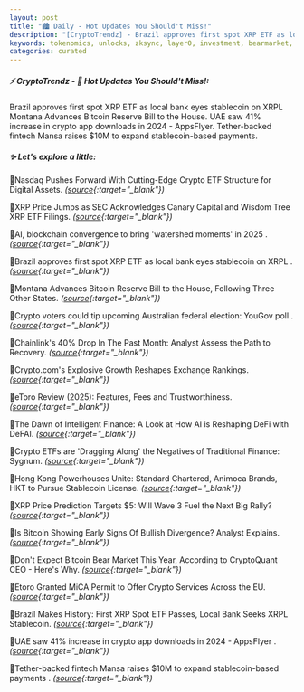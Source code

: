 ```yaml
---
layout: post
title: "🏙️ Daily - Hot Updates You Should't Miss!"
description: "[CryptoTrendz] - Brazil approves first spot XRP ETF as local bank eyes stablecoin on XRPL Montana Advances Bitcoin Reserve Bill to the House. UAE saw 41% increase in crypto app downloads in 2024 - AppsFlyer. Tether-backed fintech Mansa raises $10M to expand stablecoin-based payments."
keywords: tokenomics, unlocks, zksync, layer0, investment, bearmarket, protocol, trends, web3, NFT
categories: curated
---
```


##### ⚡ CryptoTrendz - 📌 *Hot Updates You Should't Miss!:*

Brazil approves first spot XRP ETF as local bank eyes stablecoin on XRPL Montana Advances Bitcoin Reserve Bill to the House. UAE saw 41% increase in crypto app downloads in 2024 - AppsFlyer. Tether-backed fintech Mansa raises $10M to expand stablecoin-based payments.

##### ✨ *Let's explore a little:*


🔹Nasdaq Pushes Forward With Cutting-Edge Crypto ETF Structure for Digital Assets. *([source](https://s.avyag.com/xv42){:target="_blank"})*

🔹XRP Price Jumps as SEC Acknowledges Canary Capital and Wisdom Tree XRP ETF Filings. *([source](https://s.avyag.com/wy9u){:target="_blank"})*

🔹AI, blockchain convergence to bring 'watershed moments' in 2025 . *([source](https://s.avyag.com/gk1y){:target="_blank"})*

🔹Brazil approves first spot XRP ETF as local bank eyes stablecoin on XRPL . *([source](https://s.avyag.com/ass0){:target="_blank"})*

🔹Montana Advances Bitcoin Reserve Bill to the House, Following Three Other States. *([source](https://s.avyag.com/e124){:target="_blank"})*

🔹Crypto voters could tip upcoming Australian federal election: YouGov poll . *([source](https://s.avyag.com/a2yg){:target="_blank"})*

🔹Chainlink's 40% Drop In The Past Month: Analyst Assess the Path to Recovery. *([source](https://s.avyag.com/ktcs){:target="_blank"})*

🔹Crypto.com's Explosive Growth Reshapes Exchange Rankings. *([source](https://s.avyag.com/8omx){:target="_blank"})*

🔹eToro Review (2025): Features, Fees and Trustworthiness. *([source](https://s.avyag.com/naul){:target="_blank"})*

🔹The Dawn of Intelligent Finance: A Look at How AI is Reshaping DeFi with DeFAI. *([source](https://s.avyag.com/1asg){:target="_blank"})*

🔹Crypto ETFs are 'Dragging Along' the Negatives of Traditional Finance: Sygnum. *([source](https://s.avyag.com/a52b){:target="_blank"})*

🔹Hong Kong Powerhouses Unite: Standard Chartered, Animoca Brands, HKT to Pursue Stablecoin License. *([source](https://s.avyag.com/4wr4){:target="_blank"})*

🔹XRP Price Prediction Targets $5: Will Wave 3 Fuel the Next Big Rally? *([source](https://s.avyag.com/fio3){:target="_blank"})*

🔹Is Bitcoin Showing Early Signs Of Bullish Divergence? Analyst Explains. *([source](https://s.avyag.com/tudz){:target="_blank"})*

🔹Don't Expect Bitcoin Bear Market This Year, According to CryptoQuant CEO - Here's Why. *([source](https://s.avyag.com/qirr){:target="_blank"})*

🔹Etoro Granted MiCA Permit to Offer Crypto Services Across the EU. *([source](https://s.avyag.com/q5oq){:target="_blank"})*

🔹Brazil Makes History: First XRP Spot ETF Passes, Local Bank Seeks XRPL Stablecoin. *([source](https://s.avyag.com/2vkz){:target="_blank"})*

🔹UAE saw 41% increase in crypto app downloads in 2024 - AppsFlyer . *([source](https://s.avyag.com/pxgr){:target="_blank"})*

🔹Tether-backed fintech Mansa raises $10M to expand stablecoin-based payments . *([source](https://s.avyag.com/9uhy){:target="_blank"})*
